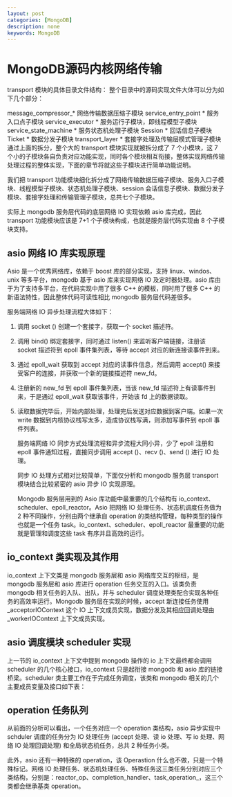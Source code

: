```yaml
---
layout: post
categories: [MongoDB]
description: none
keywords: MongoDB
---
```

# MongoDB源码内核网络传输
transport 模块的具体目录文件结构：
整个目录中的源码实现文件大体可以分为如下几个部分：

message_compressor_* 网络传输数据压缩子模块
service_entry_point * 服务入口点子模块
service_executor * 服务运行子模块，即线程模型子模块
service_state_machine * 服务状态机处理子模块
Session * 回话信息子模块
Ticket * 数据分发子模块
transport_layer * 套接字处理及传输层模式管理子模块
通过上面的拆分，整个大的 transport 模块实现就被拆分成了 7 个小模块，这 7 个小的子模块各自负责对应功能实现，同时各个模块相互衔接，整体实现网络传输处理过程的整体实现，下面的章节将就这些子模块进行简单功能说明。

我们把 transport 功能模块细化拆分成了网络传输数据压缩子模块、服务入口子模块、线程模型子模块、状态机处理子模块、session 会话信息子模块、数据分发子模块、套接字处理和传输管理子模块，总共七个子模块。

实际上 mongodb 服务层代码的底层网络 IO 实现依赖 asio 库完成，因此 transport 功能模块应该是 7+1 个子模块构成，也就是服务层代码实现由 8 个子模块支持。

## asio 网络 IO 库实现原理
Asio 是一个优秀网络库，依赖于 boost 库的部分实现，支持 linux、windos、unix 等多平台，mongodb 基于 asio 库来实现网络 IO 及定时器处理。asio 库由于为了支持多平台，在代码实现中用了很多 C++ 的模板，同时用了很多 C++ 的新语法特性，因此整体代码可读性相比 mongodb 服务层代码差很多。

服务端网络 IO 异步处理流程大体如下：

1. 调用 socket () 创建一个套接字，获取一个 socket 描述符。

2. 调用 bind() 绑定套接字，同时通过 listen() 来监听客户端链接，注册该 socket 描述符到 epoll 事件集列表，等待 accept 对应的新连接读事件到来。

3. 通过 epoll_wait 获取到 accept 对应的读事件信息，然后调用 accept() 来接受客户的连接，并获取一个新的链接描述符 new_fd。

4. 注册新的 new_fd 到 epoll 事件集列表，当该 new_fd 描述符上有读事件到来，于是通过 epoll_wait 获取该事件，开始该 fd 上的数据读取。

5. 读取数据完毕后，开始内部处理，处理完后发送对应数据到客户端。如果一次 write 数据到内核协议栈写太多，造成协议栈写满，则添加写事件到 epoll 事件列表。

    服务端网络 IO 同步方式处理流程和异步流程大同小异，少了 epoll 注册和 epoll 事件通知过程，直接同步调用 accept ()、recv ()、send () 进行 IO 处理。

    同步 IO 处理方式相对比较简单，下面仅分析和 mongodb 服务层 transport 模块结合比较紧密的 asio 异步 IO 实现原理。

     Mongodb 服务层用到的 Asio 库功能中最重要的几个结构有 io_context、scheduler、epoll_reactor。Asio 把网络 IO 处理任务、状态机调度任务做为 2 种不同操作，分别由两个继承自 operation 的类结构管理，每种类型的操作也就是一个任务 task。io_context、scheduler、epoll_reactor 最重要的功能就是管理和调度这些 task 有序并且高效的运行。

## io_context 类实现及其作用
io_context 上下文类是 mongodb 服务层和 asio 网络库交互的枢纽，是 mongodb 服务层和 asio 库进行 operation 任务交互的入口。该类负责 mongodb 相关任务的入队、出队，并与 scheduler 调度处理类配合实现各种任务的高效率运行。Mongodb 服务层在实现的时候，accept 新连接任务使用_acceptorIOContext 这个 IO 上下文成员实现，数据分发及其相应回调处理由_workerIOContext 上下文成员实现。


## asio 调度模块 scheduler 实现
上一节的 io_context 上下文中提到 mongodb 操作的 io 上下文最终都会调用 scheduler 的几个核心接口，io_context 只是起衔接 mongodb 和 asio 库的链接桥梁。scheduler 类主要工作在于完成任务调度，该类和 mongodb 相关的几个主要成员变量及接口如下表：

## operation 任务队列
从前面的分析可以看出，一个任务对应一个 operation 类结构，asio 异步实现中 schduler 调度的任务分为 IO 处理任务 (accept 处理、读 io 处理、写 io 处理、网络 IO 处理回调处理) 和全局状态机任务，总共 2 种任务小类。

此外，asio 还有一种特殊的 operation，该 Operastion 什么也不做，只是一个特殊标记。网络 IO 处理任务、状态机处理任务、特殊任务这三类任务分别对应三个类结构，分别是：reactor_op、completion_handler、task_operation_，这三个类都会继承基类 operation。

## 